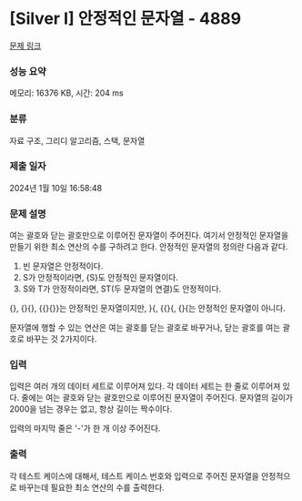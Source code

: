 # [Silver I] 안정적인 문자열 - 4889 

[문제 링크](https://www.acmicpc.net/problem/4889) 

### 성능 요약

메모리: 16376 KB, 시간: 204 ms

### 분류

자료 구조, 그리디 알고리즘, 스택, 문자열

### 제출 일자

2024년 1월 10일 16:58:48

### 문제 설명

<p>여는 괄호와 닫는 괄호만으로 이루어진 문자열이 주어진다. 여기서 안정적인 문자열을 만들기 위한 최소 연산의 수를 구하려고 한다. 안정적인 문자열의 정의란 다음과 같다.</p>

<ol>
	<li>빈 문자열은 안정적이다.</li>
	<li>S가 안정적이라면, {S}도 안정적인 문자열이다.</li>
	<li>S와 T가 안정적이라면, ST(두 문자열의 연결)도 안정적이다.</li>
</ol>

<p>{}, {}{}, {{}{}}는 안정적인 문자열이지만, }{, {{}{, {}{는 안정적인 문자열이 아니다.</p>

<p>문자열에 행할 수 있는 연산은 여는 괄호를 닫는 괄호로 바꾸거나, 닫는 괄호를 여는 괄호로 바꾸는 것 2가지이다.</p>

### 입력 

 <p>입력은 여러 개의 데이터 세트로 이루어져 있다. 각 데이터 세트는 한 줄로 이루어져 있다. 줄에는 여는 괄호와 닫는 괄호만으로 이루어진 문자열이 주어진다. 문자열의 길이가 2000을 넘는 경우는 없고, 항상 길이는 짝수이다.</p>

<p>입력의 마지막 줄은 '-'가 한 개 이상 주어진다.</p>

### 출력 

 <p>각 테스트 케이스에 대해서, 테스트 케이스 번호와 입력으로 주어진 문자열을 안정적으로 바꾸는데 필요한 최소 연산의 수를 출력한다.</p>

